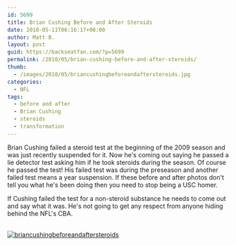```yaml
---
id: 5699
title: Brian Cushing Before and After Steroids
date: 2010-05-11T06:16:17+00:00
author: Matt B.
layout: post
guid: https://backseatfan.com/?p=5699
permalink: /2010/05/brian-cushing-before-and-after-steroids/
thumb:
  - /images/2010/05/briancushingbeforeandaftersteroids.jpg
categories:
  - NFL
tags:
  - before and after
  - Brian Cushing
  - steroids
  - transformation
---
```


<div class="entry">
  <p>
    Brian Cushing failed a steroid test at the beginning of the 2009 season and was just recently suspended for it. Now he's coming out saying he passed a lie detector test asking him if he took steroids during the season. Of course he passed the test! His failed test was during the preseason and another failed test means a year suspension. If these before and after photos don't tell you what he's been doing then you need to stop being a USC homer.
  </p>

  <p>
    If Cushing failed the test for a non-steroid substance he needs to come out and say what it was. He's not going to get any respect from anyone hiding behind the NFL's CBA.
  </p>

  <p>
    <a href="/images/2010/05/cushing.jpg"><br /> </a><a href="/images/2010/05/briancushingbeforeandaftersteroids.jpg"><img class="aligncenter size-full  wp-image-5723" title="briancushingbeforeandaftersteroids" src="/images/2010/05/briancushingbeforeandaftersteroids.jpg" alt="briancushingbeforeandaftersteroids" width="502" height="354" srcset="/images/2010/05/briancushingbeforeandaftersteroids.jpg 502w, /images/2010/05/briancushingbeforeandaftersteroids-300x211.jpg 300w" sizes="(max-width: 502px) 100vw, 502px" /></a>
  </p>
</div>
